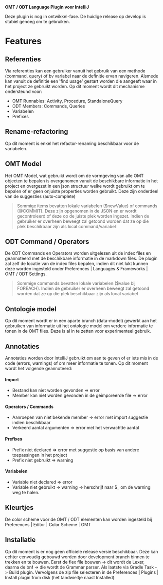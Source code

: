 
**OMT / ODT Language Plugin voor IntelliJ**

Deze plugin is nog in ontwikkel-fase. De huidige release op develop is stabiel genoeg om te gebruiken.

# Features

## Referenties
Via referenties kan een gebruiker vanuit het gebruik van een methode (command, query) of bv variabel naar de definitie ervan navigeren. Alsmede kan vanuit de definitie een 'find usage' gestart worden die aangeeft waar in het project ze gebruikt worden. Op dit moment wordt dit mechanisme ondersteund voor:

 - OMT Runnables: Activity, Procedure, StandaloneQuery
 - ODT Members: Commands, Queries
 - Variabelen
 - Prefixes

## Rename-refactoring
Op dit moment is enkel het refactor-renaming beschikbaar voor de variabelen.

## OMT Model
Het OMT Model, wat gebruikt wordt om de vormgeving van alle OMT objecten te bepalen is overgenomen vanuit de beschikbare informatie in het project en overgezet in een json structuur welke wordt gebruikt om te bepalen of er geen onjuiste properties worden gebruikt.
Deze zijn onderdeel van de suggesties (auto-complete)

> Sommige items bevatten lokale variabelen ($newValue) of commands (@COMMIT). Deze zijn opgenomen in de JSON en er wordt gecontroleerd of deze op de juiste plek worden ingezet. Indien de gebruiker er overheen beweegt zal getoond worden dat ze op die plek beschikbaar zijn als local command/variabel

## ODT Command / Operators
De ODT Commands en Operators worden uitgelezen uit de index files en geannoteerd met de beschikbare informatie in de markdown files. De plugin zal zelf de locatie van de index files bepalen, indien dit niet lukt kunnen deze worden ingesteld onder Preferences | Languages & Frameworks | OMT / ODT Settings.

> Sommige commands bevatten lokale variabelen ($value bij FOREACH). Indien de gebruiker er overheen beweegt zal getoond worden dat ze op die plek beschikbaar zijn als local variabel

## Ontologie model
Op dit moment wordt er in een aparte branch (data-model) gewerkt aan het gebruiken van informatie uit het ontologie model om verdere informatie te tonen in de OMT files. Deze is al in te zetten voor experimenteel gebruik.

## Annotaties
Annotaties worden door IntelliJ gebruikt om aan te geven of er iets mis in de code (errors, warnings) of om meer informatie te tonen. Op dit moment wordt het volgende geannoteerd:

#### Import
- Bestand kan niet worden gevonden => error
- Member kan niet worden gevonden in de geimporeerde file => error

#### Operators / Commands
- Aanroepen van niet bekende member => error met import suggestie indien beschikbaar
- Verkeerd aantal argumenten => error met het verwachtte aantal

#### Prefixes
 - Prefix niet declared => error met suggestie op basis van andere toepassingen in het project
 - Prefix niet gebruikt => warning

#### Variabelen
 - Variable niet declared => error
 - Variable niet gebruikt => warning => herschrijf naar $_ om de warning weg te halen. 

## Kleurtjes
De color scheme voor de OMT / ODT elementen kan worden ingesteld bij Preferences | Editor | Color Scheme | OMT


## Installatie
Op dit moment is er nog geen officiele release versie beschikbaar. Deze kan echter eenvoudig gebouwd worden door development branch binnen te trekken en te bouwen. Eerst de flex file bouwen -> dit wordt de Lexer, daarna de bnf -> die wordt de Grammar parser. Als laatste via Gradle Task -> Build plugin. Vervolgens de zip file selecteren in de Preferences | Plugins | Install plugin from disk (het tandwieltje naast Installed) 
